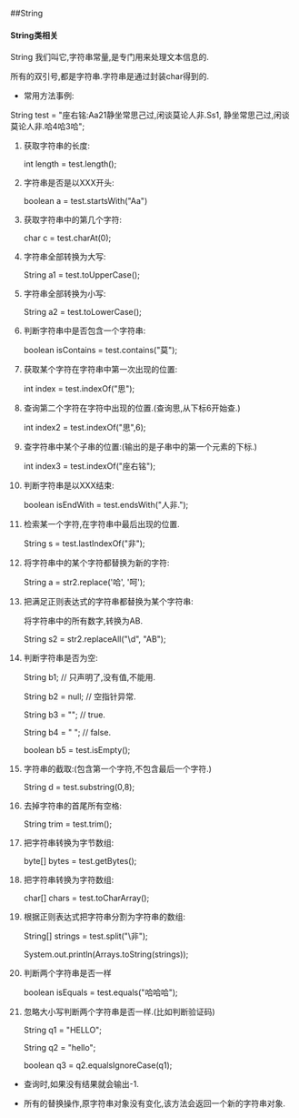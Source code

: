 ##String

#### String类相关

String 我们叫它,字符串常量,是专门用来处理文本信息的.

所有的双引号,都是字符串.字符串是通过封装char得到的.

* 常用方法事例:

String test = "座右铭:Aa21静坐常思己过,闲谈莫论人非.Ss1, 静坐常思己过,闲谈莫论人非.哈4哈3哈";

1. 获取字符串的长度:

    int length = test.length();
    
2. 字符串是否是以XXX开头:

    boolean a = test.startsWith("Aa")
    
3. 获取字符串中的第几个字符:

    char c = test.charAt(0);
    
4. 字符串全部转换为大写:

    String a1 = test.toUpperCase();

5. 字符串全部转换为小写:

    String a2 = test.toLowerCase();
    
6. 判断字符串中是否包含一个字符串:

    boolean isContains = test.contains("莫");
    
7. 获取某个字符在字符串中第一次出现的位置:

    int index = test.indexOf("思");
    
8. 查询第二个字符在字符中出现的位置.(查询思,从下标6开始查.)

    int index2 = test.indexOf("思",6);
    
9. 查字符串中某个子串的位置:(输出的是子串中的第一个元素的下标.)

    int index3 = test.indexOf("座右铭");
    
10. 判断字符串是以XXX结束:

    boolean isEndWith = test.endsWith("人非.");
    
11. 检索某一个字符,在字符串中最后出现的位置.

    String s = test.lastIndexOf("非");
    
12. 将字符串中的某个字符都替换为新的字符:

    String a = str2.replace('哈', '呵');
    
13. 把满足正则表达式的字符串都替换为某个字符串:

    将字符串中的所有数字,转换为AB.

    String s2 = str2.replaceAll("\\d", "AB");
    
14. 判断字符串是否为空:

    String b1; // 只声明了,没有值,不能用.
    
    String b2 = null; // 空指针异常.
    
    String b3 = ""; // true.
    
    String b4 = " "; // false.
    
    boolean b5 = test.isEmpty();
    
15. 字符串的截取:(包含第一个字符,不包含最后一个字符.)

    String d = test.substring(0,8);
    
16. 去掉字符串的首尾所有空格:

    String trim = test.trim();
    
17. 把字符串转换为字节数组:

    byte[] bytes = test.getBytes();
    
18. 把字符串转换为字符数组:

    char[] chars = test.toCharArray();
    
19. 根据正则表达式把字符串分割为字符串的数组:

    String[] strings = test.split("\\非");
    
    System.out.println(Arrays.toString(strings));
    
20. 判断两个字符串是否一样

    boolean isEquals = test.equals("哈哈哈");
    
21. 忽略大小写判断两个字符串是否一样.(比如判断验证码)

    String q1 = "HELLO";
    
    String q2 = "hello";
    
    boolean q3 = q2.equalsIgnoreCase(q1);
    
* 查询时,如果没有结果就会输出-1.

* 所有的替换操作,原字符串对象没有变化,该方法会返回一个新的字符串对象.

